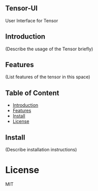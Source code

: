 ## Tensor-UI

User Interface for Tensor

## Introduction
(Describe the usage of the Tensor briefly)

## Features
(List features of the tensor in this space)

## Table of Content
- [Introduction](#introduction)
- [Features](#features)
- [Install](#install)
- [License](#license)

## Install
(Describe installation instructions)

# License
MIT
